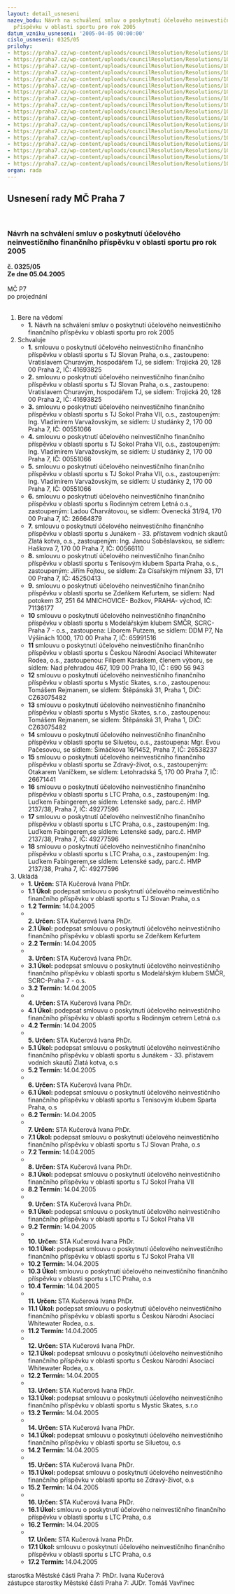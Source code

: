 ```yaml
---
layout: detail_usneseni
nazev_bodu: Návrh na schválení smluv o poskytnutí účelového neinvestičního finančního
  příspěvku v oblasti sportu pro rok 2005
datum_vzniku_usneseni: '2005-04-05 00:00:00'
cislo_usneseni: 0325/05
prilohy:
- https://praha7.cz/wp-content/uploads/councilResolution/Resolutions/10051/17-tj_slovan_praha_2-%c4%8d.1-12.%c5%99o%c4%8dn%c3%adk.doc
- https://praha7.cz/wp-content/uploads/councilResolution/Resolutions/10051/17-tj_slovan_praha_2-%c4%8d.2.doc
- https://praha7.cz/wp-content/uploads/councilResolution/Resolutions/10051/17-tj_sokol_praha_1-%c4%8d.3.doc
- https://praha7.cz/wp-content/uploads/councilResolution/Resolutions/10051/17-tj_sokol_praha_2-v%c3%a1no%c4%8dn%c3%ad_z%c3%a1vod_pro_d%c4%9bti-%c4%8d.4.doc
- https://praha7.cz/wp-content/uploads/councilResolution/Resolutions/10051/17-tj_sokol_praha_3_-_%c4%8d-5.doc
- https://praha7.cz/wp-content/uploads/councilResolution/Resolutions/10051/1.doc
- https://praha7.cz/wp-content/uploads/councilResolution/Resolutions/10051/17-jun%c3%a1k.%c4%8d.7.doc
- https://praha7.cz/wp-content/uploads/councilResolution/Resolutions/10051/17-tenisov%c3%bd_klub_sparta_praha-_%c4%8d.8.doc
- https://praha7.cz/wp-content/uploads/councilResolution/Resolutions/10051/17-grant_sport_party_gardeni-kefurt.doc
- https://praha7.cz/wp-content/uploads/councilResolution/Resolutions/10051/17-grant_sport_model%c3%a1%c5%99i-sml-%c4%8d.10.doc
- https://praha7.cz/wp-content/uploads/councilResolution/Resolutions/10051/17-grant_sport_cnawr.%c4%8d.11.doc
- https://praha7.cz/wp-content/uploads/councilResolution/Resolutions/10051/17-sml-mystic-sml.%c4%8d.12.doc
- https://praha7.cz/wp-content/uploads/councilResolution/Resolutions/10051/17-sml-mystic2-13.doc
- https://praha7.cz/wp-content/uploads/councilResolution/Resolutions/10051/17-sml-silueta-sport.doc
- https://praha7.cz/wp-content/uploads/councilResolution/Resolutions/10051/17-zdrav%c3%ad-%c5%beivot-%c4%8d-15.doc
- https://praha7.cz/wp-content/uploads/councilResolution/Resolutions/10051/17-ltc_praha_1_%c4%8d.16.doc
- https://praha7.cz/wp-content/uploads/councilResolution/Resolutions/10051/17-ltc_praha_2-%c4%8d.17.doc
- https://praha7.cz/wp-content/uploads/councilResolution/Resolutions/10051/17-ltc_praha_3-%c4%8d-18.doc
organ: rada
---
```

<div id="ucUsn_pList" class="usn">
	<span><h2>Usnesení rady MČ Praha 7 </h2>
<br></span><div class="standBody">
<span><h3>Návrh na schválení smluv o poskytnutí účelového neinvestičního finančního příspěvku v oblasti sportu pro rok 2005</h3></span><div class="center">
		<strong>č. 0325/05</strong><br>
	</div>
<div class="center">
		<strong>Ze dne 05.04.2005</strong><br><br>
	</div> MČ P7<br> po projednání<br><br><ol>
<li>Bere na vědomí<ul><li>
<strong>1.</strong> Návrh na schválení smluv o poskytnutí účelového neinvestičního finančního příspěvku v oblasti sportu pro rok 2005</li></ul>
</li>
<li>Schvaluje<ul>
<li>
<strong>1.</strong> smlouvu o poskytnutí účelového neinvestičního finančního příspěvku v oblasti sportu s TJ Slovan Praha, o.s., zastoupeno: Vratislavem Churavým, hospodářem TJ, se sídlem: Trojická 20, 128 00  Praha 2, IČ: 41693825</li>
<li>
<strong>2.</strong> smlouvu o poskytnutí účelového neinvestičního finančního příspěvku v oblasti sportu s TJ Slovan Praha, o.s., zastoupeno: Vratislavem Churavým, hospodářem TJ, se sídlem: Trojická 20, 128 00  Praha 2, IČ: 41693825</li>
<li>
<strong>3.</strong> smlouvu o poskytnutí účelového neinvestičního finančního příspěvku v oblasti sportu s TJ Sokol Praha VII, o.s., zastoupeným: Ing. Vladimírem Varvažovským, se sídlem: U studánky 2, 170 00 Praha 7, IČ: 00551066            </li>
<li>
<strong>4.</strong> smlouvu o poskytnutí účelového neinvestičního finančního příspěvku v oblasti sportu s TJ Sokol Praha VII, o.s., zastoupeným: Ing. Vladimírem Varvažovským, se sídlem: U studánky 2, 170 00 Praha 7, IČ: 00551066            </li>
<li>
<strong>5.</strong> smlouvu o poskytnutí účelového neinvestičního finančního příspěvku v oblasti sportu s TJ Sokol Praha VII, o.s., zastoupeným: Ing. Vladimírem Varvažovským, se sídlem: U studánky 2, 170 00 Praha 7, IČ: 00551066            </li>
<li>
<strong>6.</strong> smlouvu o poskytnutí účelového neinvestičního finančního příspěvku v oblasti sportu s Rodinným cetrem Letná o.s., zastoupeným: Ladou Charvátovou, se sídlem: Ovenecká 31/94, 170 00 Praha 7, IČ: 26664879</li>
<li>
<strong>7.</strong> smlouvu o poskytnutí účelového neinvestičního finančního příspěvku v oblasti sportu s Junákem - 33. přístavem vodních skautů Zlatá kotva, o.s., zastoupeným: Ing. Janou Soběslavskou, se sídlem: Haškova 7, 170 00 Praha 7, IČ: 00566110</li>
<li>
<strong>8.</strong> smlouvu o poskytnutí účelového neinvestičního finančního příspěvku v oblasti sportu s Tenisovým klubem Sparta Praha, o.s., zastoupeným: Jiřím Fojtou, se sídlem: Za Císařským mlýnem 33, 171 00 Praha 7, IČ: 45250413       </li>
<li>
<strong>9.</strong> smlouvu o poskytnutí účelového neinvestičního finančního příspěvku v oblasti sportu se Zdeňkem Kefurtem, se sídlem: Nad potokem 37, 251 64 MNICHOVICE- Božkov, PRAHA- východ, IČ: 71136177</li>
<li>
<strong>10</strong> smlouvu o poskytnutí účelového neinvestičního finančního příspěvku v oblasti sportu s Modelářským klubem SMČR, SCRC-Praha 7 - o.s., zastoupena: Liborem Putzem, se sídlem: DDM P7, Na Výšinách 1000, 170 00  Praha 7, IČ: 65991516</li>
<li>
<strong>11</strong> smlouvu o poskytnutí účelového neinvestičního finančního příspěvku v oblasti sportu s Českou Národní Asociací Whitewater Rodea, o.s., zastoupenou: Filipem Karáskem, členem výboru, se sídlem: Nad přehradou 467, 109 00  Praha 10, IČ : 690 56 943</li>
<li>
<strong>12</strong> smlouvu o poskytnutí účelového neinvestičního finančního příspěvku v oblasti sportu s Mystic Skates, s.r.o., zastoupenou: Tomášem Rejmanem, se sídlem: Štěpánská 31, Praha 1, DIČ: CZ63075482</li>
<li>
<strong>13</strong> smlouvu o poskytnutí účelového neinvestičního finančního příspěvku v oblasti sportu s Mystic Skates, s.r.o., zastoupenou: Tomášem Rejmanem, se sídlem: Štěpánská 31, Praha 1, DIČ: CZ63075482</li>
<li>
<strong>14</strong> smlouvu o poskytnutí účelového neinvestičního finančního příspěvku v oblasti sportu se Siluetou, o.s., zastoupena: Mgr. Evou Pačesovou, se sídlem: Šimáčkova 16/1452, Praha 7, IČ: 26538237</li>
<li>
<strong>15</strong> smlouvu o poskytnutí účelového neinvestičního finančního příspěvku v oblasti sportu se Zdravý-život, o.s., zastoupeným: Otakarem Vaníčkem, se sídlem: Letohradská 5, 170 00 Praha 7, IČ: 26671441</li>
<li>
<strong>16</strong> smlouvu o poskytnutí účelového neinvestičního finančního příspěvku v oblasti sportu s LTC Praha, o.s., zastoupeným: Ing. Luďkem Fabingerem,se sídlem: Letenské sady, parc.č. HMP 2137/38, Praha 7, IČ: 49277596</li>
<li>
<strong>17</strong> smlouvu o poskytnutí účelového neinvestičního finančního příspěvku v oblasti sportu s LTC Praha, o.s., zastoupeným: Ing. Luďkem Fabingerem,se sídlem: Letenské sady, parc.č. HMP 2137/38, Praha 7, IČ: 49277596</li>
<li>
<strong>18</strong> smlouvu o poskytnutí účelového neinvestičního finančního příspěvku v oblasti sportu s LTC Praha, o.s., zastoupeným: Ing. Luďkem Fabingerem,se sídlem: Letenské sady, parc.č. HMP 2137/38, Praha 7, IČ: 49277596</li>
</ul>
</li>
<li>Ukládá<ul>
<li>
<strong>1. Určen: </strong>STA Kučerová Ivana PhDr.</li>
<li>
<strong>1.1 Úkol: </strong>podepsat smlouvu o poskytnutí účelového neinvestičního finančního příspěvku v oblasti sportu s TJ Slovan Praha, o.s</li>
<li>
<strong>1.2 Termín: </strong>14.04.2005</li>
<li>
<strong><br>2. Určen: </strong>STA Kučerová Ivana PhDr.</li>
<li>
<strong>2.1 Úkol: </strong>podepsat smlouvu o poskytnutí účelového neinvestičního finančního příspěvku v oblasti sportu se Zdeňkem Kefurtem</li>
<li>
<strong>2.2 Termín: </strong>14.04.2005</li>
<li>
<strong><br>3. Určen: </strong>STA Kučerová Ivana PhDr.</li>
<li>
<strong>3.1 Úkol: </strong>podepsat smlouvu o poskytnutí účelového neinvestičního finančního příspěvku v oblasti sportu s Modelářským klubem SMČR, SCRC-Praha 7 - o.s. </li>
<li>
<strong>3.2 Termín: </strong>14.04.2005</li>
<li>
<strong><br>4. Určen: </strong>STA Kučerová Ivana PhDr.</li>
<li>
<strong>4.1 Úkol: </strong>podepsat smlouvu o poskytnutí účelového neinvestičního finančního příspěvku v oblasti sportu s Rodinným cetrem Letná o.s</li>
<li>
<strong>4.2 Termín: </strong>14.04.2005</li>
<li>
<strong><br>5. Určen: </strong>STA Kučerová Ivana PhDr.</li>
<li>
<strong>5.1 Úkol: </strong>podepsat smlouvu o poskytnutí účelového neinvestičního finančního příspěvku v oblasti sportu s Junákem - 33. přístavem vodních skautů Zlatá kotva, o.s</li>
<li>
<strong>5.2 Termín: </strong>14.04.2005</li>
<li>
<strong><br>6. Určen: </strong>STA Kučerová Ivana PhDr.</li>
<li>
<strong>6.1 Úkol: </strong>podepsat smlouvu o poskytnutí účelového neinvestičního finančního příspěvku v oblasti sportu s Tenisovým klubem Sparta Praha, o.s </li>
<li>
<strong>6.2 Termín: </strong>14.04.2005</li>
<li>
<strong><br>7. Určen: </strong>STA Kučerová Ivana PhDr.</li>
<li>
<strong>7.1 Úkol: </strong>podepsat smlouvu o poskytnutí účelového neinvestičního finančního příspěvku v oblasti sportu s TJ Slovan Praha, o.s </li>
<li>
<strong>7.2 Termín: </strong>14.04.2005</li>
<li>
<strong><br>8. Určen: </strong>STA Kučerová Ivana PhDr.</li>
<li>
<strong>8.1 Úkol: </strong>podepsat smlouvu o poskytnutí účelového neinvestičního finančního příspěvku v oblasti sportu s TJ Sokol Praha VII</li>
<li>
<strong>8.2 Termín: </strong>14.04.2005</li>
<li>
<strong><br>9. Určen: </strong>STA Kučerová Ivana PhDr.</li>
<li>
<strong>9.1 Úkol: </strong>podepsat smlouvu o poskytnutí účelového neinvestičního finančního příspěvku v oblasti sportu s TJ Sokol Praha VII</li>
<li>
<strong>9.2 Termín: </strong>14.04.2005</li>
<li>
<strong><br>10. Určen: </strong>STA Kučerová Ivana PhDr.</li>
<li>
<strong>10.1 Úkol: </strong>podepsat smlouvu o poskytnutí účelového neinvestičního finančního příspěvku v oblasti sportu s TJ Sokol Praha VII</li>
<li>
<strong>10.2 Termín: </strong>14.04.2005</li>
<li>
<strong>10.3 Úkol: </strong>smlouvu o poskytnutí účelového neinvestičního finančního příspěvku v oblasti sportu s LTC Praha, o.s</li>
<li>
<strong>10.4 Termín: </strong>14.04.2005</li>
<li>
<strong><br>11. Určen: </strong>STA Kučerová Ivana PhDr.</li>
<li>
<strong>11.1 Úkol: </strong>podepsat smlouvu o poskytnutí účelového neinvestičního finančního příspěvku v oblasti sportu s Českou Národní Asociací Whitewater Rodea, o.s.</li>
<li>
<strong>11.2 Termín: </strong>14.04.2005</li>
<li>
<strong><br>12. Určen: </strong>STA Kučerová Ivana PhDr.</li>
<li>
<strong>12.1 Úkol: </strong>podepsat smlouvu o poskytnutí účelového neinvestičního finančního příspěvku v oblasti sportu s Českou Národní Asociací Whitewater Rodea, o.s.</li>
<li>
<strong>12.2 Termín: </strong>14.04.2005</li>
<li>
<strong><br>13. Určen: </strong>STA Kučerová Ivana PhDr.</li>
<li>
<strong>13.1 Úkol: </strong>podepsat smlouvu o poskytnutí účelového neinvestičního finančního příspěvku v oblasti sportu s Mystic Skates, s.r.o</li>
<li>
<strong>13.2 Termín: </strong>14.04.2005</li>
<li>
<strong><br>14. Určen: </strong>STA Kučerová Ivana PhDr.</li>
<li>
<strong>14.1 Úkol: </strong>podepsat smlouvu o poskytnutí účelového neinvestičního finančního příspěvku v oblasti sportu se Siluetou, o.s</li>
<li>
<strong>14.2 Termín: </strong>14.04.2005</li>
<li>
<strong><br>15. Určen: </strong>STA Kučerová Ivana PhDr.</li>
<li>
<strong>15.1 Úkol: </strong>podepsat smlouvu o poskytnutí účelového neinvestičního finančního příspěvku v oblasti sportu se Zdravý-život, o.s</li>
<li>
<strong>15.2 Termín: </strong>14.04.2005</li>
<li>
<strong><br>16. Určen: </strong>STA Kučerová Ivana PhDr.</li>
<li>
<strong>16.1 Úkol: </strong>smlouvu o poskytnutí účelového neinvestičního finančního příspěvku v oblasti sportu s LTC Praha, o.s</li>
<li>
<strong>16.2 Termín: </strong>14.04.2005</li>
<li>
<strong><br>17. Určen: </strong>STA Kučerová Ivana PhDr.</li>
<li>
<strong>17.1 Úkol: </strong>smlouvu o poskytnutí účelového neinvestičního finančního příspěvku v oblasti sportu s LTC Praha, o.s</li>
<li>
<strong>17.2 Termín: </strong>14.04.2005</li>
</ul>
</li>
</ol>starostka Městské části Praha 7: PhDr. Ivana Kučerová<br>zástupce starostky Městské části Praha 7: JUDr. Tomáš Vavřinec 
</div>
</div>